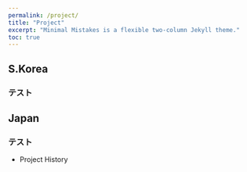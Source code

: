 ```yaml
---
permalink: /project/
title: "Project"
excerpt: "Minimal Mistakes is a flexible two-column Jekyll theme."
toc: true
---
```


## S.Korea
### テスト

## Japan
### テスト

- Project History
